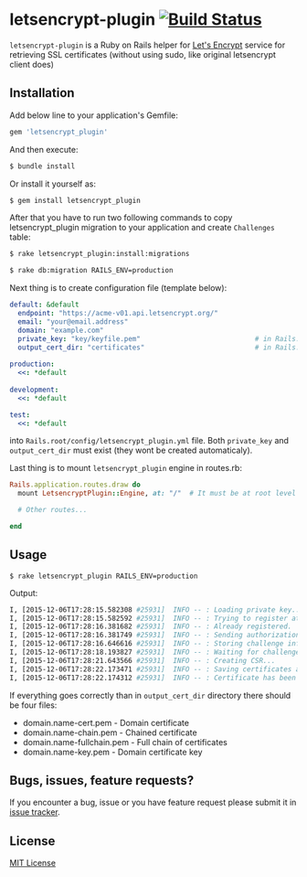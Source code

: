 # letsencrypt-plugin [![Build Status](https://travis-ci.org/lgromanowski/letsencrypt-plugin.svg?branch=master)](https://travis-ci.org/lgromanowski/letsencrypt-plugin)
`letsencrypt-plugin` is a Ruby on Rails helper for [Let's Encrypt](https://letsencrypt.org/) service for retrieving SSL certificates (without using sudo, like original letsencrypt client does)

## Installation

Add below line to your application's Gemfile:
```ruby
gem 'letsencrypt_plugin'
```
And then execute:
```bash
$ bundle install
```
Or install it yourself as:
```bash
$ gem install letsencrypt_plugin
```

After that you have to run two following commands to copy letsencrypt_plugin migration to your application and create `Challenges` table: 
```bash
$ rake letsencrypt_plugin:install:migrations
```
```bash
$ rake db:migration RAILS_ENV=production
```

Next thing is to create configuration file (template below):
```yaml
default: &default
  endpoint: "https://acme-v01.api.letsencrypt.org/"
  email: "your@email.address"
  domain: "example.com"
  private_key: "key/keyfile.pem"                            # in Rails.root
  output_cert_dir: "certificates"                           # in Rails.root
  
production:
  <<: *default
  
development:
  <<: *default

test:
  <<: *default
```
into `Rails.root/config/letsencrypt_plugin.yml` file. Both `private_key` and `output_cert_dir` must exist (they wont be created automaticaly).

Last thing is to mount `letsencrypt_plugin` engine in routes.rb:

```ruby
Rails.application.routes.draw do
  mount LetsencryptPlugin::Engine, at: "/"  # It must be at root level

  # Other routes...

end
```

## Usage

```$ rake letsencrypt_plugin RAILS_ENV=production```

Output:
```bash
I, [2015-12-06T17:28:15.582308 #25931]  INFO -- : Loading private key...
I, [2015-12-06T17:28:15.582592 #25931]  INFO -- : Trying to register at Let's Encrypt service...
I, [2015-12-06T17:28:16.381682 #25931]  INFO -- : Already registered.
I, [2015-12-06T17:28:16.381749 #25931]  INFO -- : Sending authorization request...
I, [2015-12-06T17:28:16.646616 #25931]  INFO -- : Storing challenge information...
I, [2015-12-06T17:28:18.193827 #25931]  INFO -- : Waiting for challenge status...
I, [2015-12-06T17:28:21.643566 #25931]  INFO -- : Creating CSR...
I, [2015-12-06T17:28:22.173471 #25931]  INFO -- : Saving certificates and key...
I, [2015-12-06T17:28:22.174312 #25931]  INFO -- : Certificate has been generated.
```
If everything goes correctly than in `output_cert_dir` directory there should be four files:
- domain.name-cert.pem - Domain certificate
- domain.name-chain.pem - Chained certificate
- domain.name-fullchain.pem - Full chain of certificates
- domain.name-key.pem - Domain certificate key


## Bugs, issues, feature requests?

If you encounter a bug, issue or you have feature request please submit it in [issue tracker](https://github.com/lgromanowski/letsencrypt-plugin/issues). 

## License

[MIT License](http://opensource.org/licenses/MIT)
